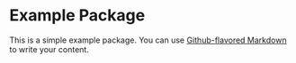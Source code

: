 # Example Package
This is a simple example package. You can use
[Github-flavored Markdown](https://guides.github.com/features/mastering-markdown/)
to write your content.